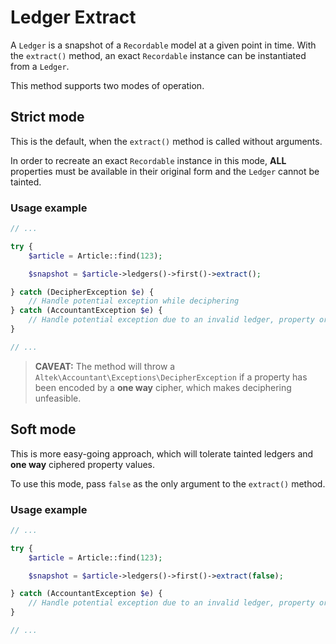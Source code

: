# Ledger Extract
A `Ledger` is a snapshot of a `Recordable` model at a given point in time.
With the `extract()` method, an exact `Recordable` instance can be instantiated from a `Ledger`.

This method supports two modes of operation.

## Strict mode
This is the default, when the `extract()` method is called without arguments.

In order to recreate an exact `Recordable` instance in this mode, **ALL** properties must be available in their original form and the `Ledger` cannot be tainted.

### Usage example
```php
// ...

try {
    $article = Article::find(123);

    $snapshot = $article->ledgers()->first()->extract();

} catch (DecipherException $e) {
    // Handle potential exception while deciphering
} catch (AccountantException $e) {
    // Handle potential exception due to an invalid ledger, property or cipher implementation
}

// ...
```

> **CAVEAT:** The method will throw a `Altek\Accountant\Exceptions\DecipherException` if a property has been encoded by a **one way** cipher, which makes deciphering unfeasible.

## Soft mode
This is more easy-going approach, which will tolerate tainted ledgers and **one way** ciphered property values.
 
To use this mode, pass `false` as the only argument to the `extract()` method.

### Usage example
```php
// ...

try {
    $article = Article::find(123);

    $snapshot = $article->ledgers()->first()->extract(false);

} catch (AccountantException $e) {
    // Handle potential exception due to an invalid ledger, property or cipher implementation
}

// ...
```

